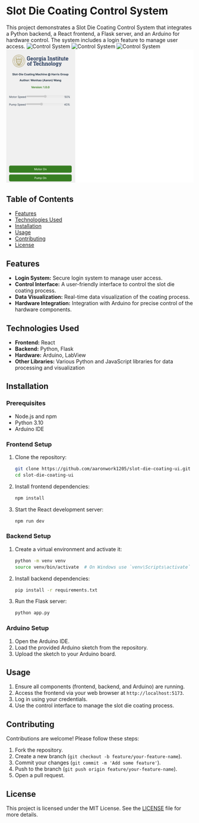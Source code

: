 # Slot Die Coating Control System

This project demonstrates a Slot Die Coating Control System that integrates a Python backend, a React frontend, a Flask server, and an Arduino for hardware control. The system includes a login feature to manage user access.
![Control System](https://github.com/aaronwork1205/slot-die-coating-ui/blob/main/readmeAsset/landingpage.png)
![Control System](https://github.com/aaronwork1205/slot-die-coating-ui/blob/main/readmeAsset/login.png)
![Control System](https://github.com/aaronwork1205/slot-die-coating-ui/blob/main/readmeAsset/register.png)
![Control System](https://github.com/aaronwork1205/slot-die-coating-ui/blob/main/readmeAsset/control.png)

## Table of Contents

- [Features](#features)
- [Technologies Used](#technologies-used)
- [Installation](#installation)
- [Usage](#usage)
- [Contributing](#contributing)
- [License](#license)

## Features

- **Login System:** Secure login system to manage user access.
- **Control Interface:** A user-friendly interface to control the slot die coating process.
- **Data Visualization:** Real-time data visualization of the coating process.
- **Hardware Integration:** Integration with Arduino for precise control of the hardware components.

## Technologies Used

- **Frontend:** React
- **Backend:** Python, Flask
- **Hardware:** Arduino, LabView
- **Other Libraries:** Various Python and JavaScript libraries for data processing and visualization

## Installation

### Prerequisites

- Node.js and npm
- Python 3.10
- Arduino IDE

### Frontend Setup

1. Clone the repository:
    ```sh
    git clone https://github.com/aaronwork1205/slot-die-coating-ui.git
    cd slot-die-coating-ui
    ```

2. Install frontend dependencies:
    ```sh
    npm install
    ```

3. Start the React development server:
    ```sh
    npm run dev
    ```

### Backend Setup

1. Create a virtual environment and activate it:
    ```sh
    python -m venv venv
    source venv/bin/activate  # On Windows use `venv\Scripts\activate`
    ```

2. Install backend dependencies:
    ```sh
    pip install -r requirements.txt
    ```

3. Run the Flask server:
    ```sh
    python app.py
    ```

### Arduino Setup

1. Open the Arduino IDE.
2. Load the provided Arduino sketch from the repository.
3. Upload the sketch to your Arduino board.

## Usage

1. Ensure all components (frontend, backend, and Arduino) are running.
2. Access the frontend via your web browser at `http://localhost:5173`.
3. Log in using your credentials.
4. Use the control interface to manage the slot die coating process.

## Contributing

Contributions are welcome! Please follow these steps:

1. Fork the repository.
2. Create a new branch (`git checkout -b feature/your-feature-name`).
3. Commit your changes (`git commit -m 'Add some feature'`).
4. Push to the branch (`git push origin feature/your-feature-name`).
5. Open a pull request.

## License

This project is licensed under the MIT License. See the [LICENSE](LICENSE) file for more details.
